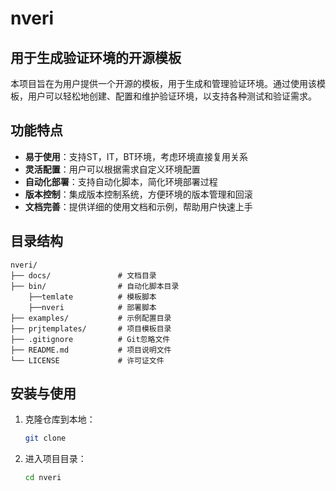 # nveri
## 用于生成验证环境的开源模板
本项目旨在为用户提供一个开源的模板，用于生成和管理验证环境。通过使用该模板，用户可以轻松地创建、配置和维护验证环境，以支持各种测试和验证需求。
## 功能特点
- **易于使用**：支持ST，IT，BT环境，考虑环境直接复用关系
- **灵活配置**：用户可以根据需求自定义环境配置
- **自动化部署**：支持自动化脚本，简化环境部署过程
- **版本控制**：集成版本控制系统，方便环境的版本管理和回滚
- **文档完善**：提供详细的使用文档和示例，帮助用户快速上手
## 目录结构
```
nveri/
├── docs/               # 文档目录
├── bin/                # 自动化脚本目录
    ├──temlate          # 模板脚本
    ├──nveri            # 部署脚本
├── examples/           # 示例配置目录
├── prjtemplates/       # 项目模板目录
├── .gitignore          # Git忽略文件
├── README.md           # 项目说明文件
└── LICENSE             # 许可证文件
```
## 安装与使用
1. 克隆仓库到本地：
    ```bash
    git clone
    ```
2. 进入项目目录：
    ```bash
    cd nveri
    ```